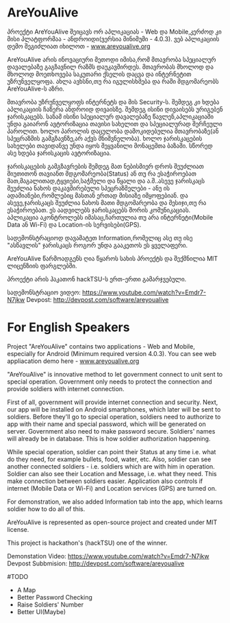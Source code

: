 # AreYouAlive
პროექტი AreYouAlive შეიცავს ორ აპლიკაციას - Web და Mobile,კერძოდ კი მისი პლატფორმაა - ანდროიდი(ვერსია მინიმუმი - 4.0.3). ვებ აპლიკაციის დემო შეგიძლიათ იხილოთ - www.areyoualive.org

AreYouAlive არის ინოვაციური მეთოდი იმისა,რომ მთავრობა სპეციალურ დავალებაზე გაგზავნილ რაზმს დაუკავშირდეს. მთავრობას მხოლოდ და მხოლოდ მოეთხოვება საკუთარი ქსელის დაცვა და ინტერნეტით უზრუნველყოფა. ახლა ავხსნი,თუ რა იგულისხმება და რაში მდგომარეობს AreYouAlive-ს აზრი.

მთავრობა უზრუნველყოფს ინტერნეტს და მის Security-ს. შემდეგ კი ხდება აპლიკაციის ჩაწერა ანდროიდ დივაისზე. შემდეგ ისინი დივაისებს ურიგებენ ჯარისკაცებს. სანამ ისინი სპეციალურ დავალებაზე წავლენ,აპლიკაციაში უნდა გაიარონ ავტორიზაცია თავისი სახელით და სპეციალურად შერჩეული პაროლით. ხოლო პაროლის დაცულობა დამოკიდებულია მთავრობაზე(ან სპეცრაზმის გამგზავნზე,არ აქვს მნიშვნელობა). ხოლო ჯარისკაცების სახელები თავიდანვე უნდა იყოს შეყვანილი მონაცემთა ბაზაში. სწორედ ასე ხდება ჯარისკაცის ავტორიზაცია.

ჯარისკაცების გამგზავრების შემდეგ მათ ნებისმიერ დროს შეუძლიათ მიუთითონ თავიანთ მდგომარეობა(Status) ან თუ რა ესაჭიროებათ მათ,მაგალითად,ტყვიები,საჭმელი და წყალი და ა.შ..ასევე ჯარისკაცს შეუძლია ნახოს დაკავშირებული სპეცრაზმელები - ანუ ის ადამიანები,რომლებიც მასთან ერთად მისიაზე იმყოფებიან. და ასევე,ჯარისკაცს შეუძლია ნახოს მათი მდგომარეობა და მესიჯი,თუ რა ესაჭიროებათ. ეს აადვილებს ჯარისკაცებს შორის კომუნიკაციას. აპლიკაცია აკონტროლებს იმასაც,ჩართულია თუ არა ინტერნეტი(Mobile Data ან Wi-Fi) და Location-ის სერვისები(GPS).

სადემონსტრაციოდ დავამატეთ Information,რომელიც ასე თუ ისე "ასწავლის" ჯარისკაცს როგორ უნდა გააკეთოს ეს ყველაფერი.

AreYouAlive წარმოადგენს ღია წყაროს სახის პროექტს და შექმნილია MIT ლიცენზიის ფარგლებში.

პროექტი არის ჰაკათონ hackTSU-ს ერთ-ერთი გამარჯვებული.

სადემონსტრაციო ვიდეო:  https://www.youtube.com/watch?v=Emdr7-N7jkw
Devpost: http://devpost.com/software/areyoualive

# For English Speakers
Project "AreYouAlive" contains two applications - Web and Mobile, especially for Android (Minimum required version 4.0.3). You can see web appliacation demo here - www.areyoualive.org

"AreYouAlive" is innovative method to let government connect to unit sent to special operation. Government only needs to protect the connection and provide soldiers with internet connection. 

First of all, government will provide internet connection and security. Next, our app will be installed on Android smartphones, which later will be sent to soldiers. Before they'll go to special operation, soldiers need to authorize to app with their name and special password, which will be generated on server. Government also need to make password secure. Soldiers' names will already be in database. This is how soldier authorization happening.

While special operation, soldier can point their Status at any time i.e. what do they need, for example bullets, food, water, etc. Also, soldier can see another connected soldiers - i.e. soldiers which are with him in operation. Soldier can also see their Location and Message, i.e. what they need. This make connection between soldiers easier. Application also controls if internet (Mobile Data or Wi-Fi) and Location services (GPS) are turned on.

For demonstration, we also added Information tab into the app, which learns soldier how to do all of this.

AreYouAlive is represented as open-source project and created under MIT license.

This project is hackathon's (hackTSU) one of the winner.

Demonstation Video:  https://www.youtube.com/watch?v=Emdr7-N7jkw
Devpost Subbmision: http://devpost.com/software/areyoualive

#TODO
- A Map
- Better Password Checking
- Raise Soldiers' Number
- Better UI(Maybe)
